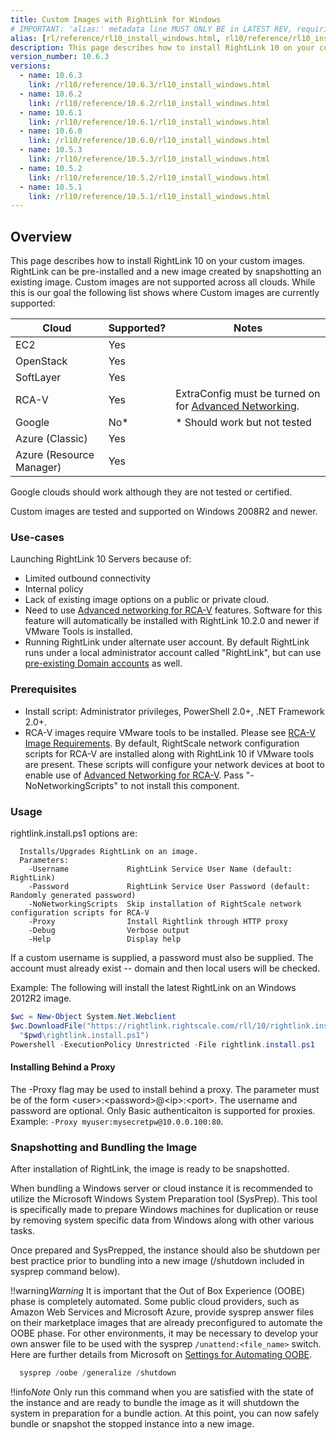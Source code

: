 ```yaml
---
title: Custom Images with RightLink for Windows
# IMPORTANT: 'alias:' metadata line MUST ONLY BE in LATEST REV, requiring removal of 'alias:' line upon a new latest doc directory revision
alias: [rl/reference/rl10_install_windows.html, rl10/reference/rl10_install_windows.html]
description: This page describes how to install RightLink 10 on your custom images. RightLink can be pre-installed and a new image created by snapshotting an existing image.
version_number: 10.6.3
versions:
  - name: 10.6.3
    link: /rl10/reference/10.6.3/rl10_install_windows.html
  - name: 10.6.2
    link: /rl10/reference/10.6.2/rl10_install_windows.html
  - name: 10.6.1
    link: /rl10/reference/10.6.1/rl10_install_windows.html
  - name: 10.6.0
    link: /rl10/reference/10.6.0/rl10_install_windows.html
  - name: 10.5.3
    link: /rl10/reference/10.5.3/rl10_install_windows.html
  - name: 10.5.2
    link: /rl10/reference/10.5.2/rl10_install_windows.html
  - name: 10.5.1
    link: /rl10/reference/10.5.1/rl10_install_windows.html
---
```


## Overview

This page describes how to install RightLink 10 on your custom images. RightLink can be pre-installed and a new image created by snapshotting an existing image. Custom images are not supported across all clouds. While this is our goal the following list shows where Custom images are currently supported:

Cloud  | Supported? | Notes |
------ | -----------| ----- |
EC2 | Yes | |
OpenStack | Yes | |
SoftLayer | Yes | |
RCA-V | Yes | ExtraConfig must be turned on for [Advanced Networking](rl10_rcav.html).|
Google | No* | * Should work but not tested |
Azure (Classic) | Yes | |
Azure (Resource Manager) | Yes | |

Google clouds should work although they are not tested or certified. 

Custom images are tested and supported on Windows 2008R2 and newer.

### Use-cases

Launching RightLink 10 Servers because of:
- Limited outbound connectivity
- Internal policy
- Lack of existing image options on a public or private cloud.
- Need to use [Advanced networking for RCA-V](rl10_rcav.html) features. Software for this feature will automatically be installed with RightLink 10.2.0 and newer if VMware Tools is installed.
- Running RightLink under alternate user account. By default RightLink runs under a local administrator account called "RightLink", but can use [pre-existing Domain accounts](rl10_non_root.html) as well.

### Prerequisites

- Install script: Administrator privileges, PowerShell 2.0+, .NET Framework 2.0+.
- RCA-V images require VMware tools to be installed. Please see [RCA-V Image Requirements](/rcav/v3.0/rcav_image_requirements.html). By default, RightScale network configuration scripts for RCA-V are installed along with RightLink 10 if VMware tools are present. These scripts will configure your network devices at boot to enable use of [Advanced Networking for RCA-V](rl10_rcav.html). Pass "-NoNetworkingScripts" to not install this component.

### Usage

rightlink.install.ps1 options are:
  ~~~
    Installs/Upgrades RightLink on an image.
    Parameters:
      -Username             RightLink Service User Name (default: RightLink)
      -Password             RightLink Service User Password (default: Randomly generated password)
      -NoNetworkingScripts  Skip installation of RightScale network configuration scripts for RCA-V
      -Proxy                Install Rightlink through HTTP proxy
      -Debug                Verbose output
      -Help                 Display help
  ~~~

If a custom username is supplied, a password must also be supplied. The account must already exist -- domain and then local users will be checked.

Example:
The following will install the latest RightLink on an Windows 2012R2 image.
  ~~~ powershell
  $wc = New-Object System.Net.Webclient
  $wc.DownloadFile("https://rightlink.rightscale.com/rll/10/rightlink.install.ps1",
    "$pwd\rightlink.install.ps1")
  Powershell -ExecutionPolicy Unrestricted -File rightlink.install.ps1
  ~~~

#### Installing Behind a Proxy
The -Proxy flag may be used to install behind a proxy. The parameter must be of the form &lt;user&gt;:&lt;password&gt;@&lt;ip&gt;:&lt;port&gt;. The username and password are optional. Only Basic authenticaiton is supported for proxies. Example: `-Proxy myuser:mysecretpw@10.0.0.100:80`.

### Snapshotting and Bundling the Image
After installation of RightLink, the image is ready to be snapshotted.

When bundling a Windows server or cloud instance it is recommended to utilize the Microsoft Windows System Preparation tool (SysPrep). This tool is specifically made to prepare Windows machines for duplication or reuse by removing system specific data from Windows along with other various tasks.

Once prepared and SysPrepped, the instance should also be shutdown per best practice prior to bundling into a new image (/shutdown included in sysprep command below).

!!warning*Warning* It is important that the Out of Box Experience (OOBE) phase is completely automated. Some public cloud providers, such as Amazon Web Services and Microsoft Azure, provide sysprep answer files on their marketplace images that are already preconfigured to automate the OOBE phase. For other environments, it may be necessary to develop your own answer file to be used with the sysprep `/unattend:<file_name>` switch. Here are further details from Microsoft on [Settings for Automating OOBE](https://docs.microsoft.com/en-us/windows-hardware/manufacture/desktop/settings-for-automating-oobe).


  ~~~ powershell
    sysprep /oobe /generalize /shutdown
  ~~~

!!info*Note* Only run this command when you are satisfied with the state of the instance and are ready to bundle the image as it will shutdown the system in preparation for a bundle action. At this point, you can now safely bundle or snapshot the stopped instance into a new image.
